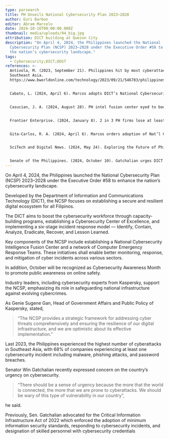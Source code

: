 ```yaml
---
type: parsearch
title: PH Unveils National Cybersecurity Plan 2023–2028
author: Euri Barbon
editor: Abram Marcelo
date: 2024-10-16T00:00:00.000Z
thumbnail: media/uploads/94_big.jpg
attribution: DICT building at Quezon City
description: "On April 4, 2024, the Philippines launched the National
  Cybersecurity Plan (NCSP) 2023–2028 under the Executive Order #58 to enhance
  the nation’s cybersecurity landscape."
tags:
  - Cybersecurity;DICT;DOST
references: >-
  Antivola, M. (2023, September 21). Philippines hit by most cyberattacks in
  Southeast Asia.
  https://www.bworldonline.com/technology/2023/09/21/546783/philippines-hit-by-most-cyberattacks-in-southeast-asia/


  Cabato, L. (2024, April 6). Marcos adopts DICT’s National Cybersecurity Plan 2023–2028. https://newsinfo.inquirer.net/1926956/marcos-adopts-dicts-national-cybersecurity-plan-2023-2028


  Casucian, J. A. (2024, August 28). PH intel fusion center eyed to boost cybersecurity — DICT. https://www.gmanetwork.com/news/topstories/nation/918517/ph-intel-fusion-center-eyed-to-boost-cybersecurity-dict/story/


  Frontier Enterprise. (2024, January 8). 2 in 3 PH firms lose at least US$1M each to cyberattacks. https://www.frontier-enterprise.com/2-in-3-philippine-firms-lose-at-least-1-million-each-to-cyberattacks/


  Gita-Carlos, R. A. (2024, April 6). Marcos orders adoption of Nat’l Cybersecurity Plan 2023–2028. https://www.pna.gov.ph/articles/1222170


  SciTech and Digital News. (2024, May 24). Exploring the Future of Philippine Cybersecurity: Kaspersky Shares Insights on NCSP 2023–2028. https://scitechanddigital.news/2024/05/24/exploring-the-future-of-philippine-cybersecurity-kaspersky-shares-insights-on-ncsp-2023-2028/


  Senate of the Philippines. (2024, October 10). Gatchalian urges DICT to elevate the country’s cyber security as a national security concern. https://legacy.senate.gov.ph/press_release/2024/1010_gatchalian1.asp
---
```

On April 4, 2024, the Philippines launched the National Cybersecurity Plan (NCSP) 2023–2028 under the Executive Order #58 to enhance the nation’s cybersecurity landscape.

Developed by the Department of Information and Communications Technology (DICT), the NCSP focuses on establishing a secure and resilient digital ecosystem for all Filipinos.

The DICT aims to boost the cybersecurity workforce through capacity-building programs, establishing a Cybersecurity Center of Excellence, and implementing a six-stage incident response model — Identify, Contain, Analyze, Eradicate, Recover, and Lesson Learned.

Key components of the NCSP include establishing a National Cybersecurity Intelligence Fusion Center and a network of Computer Emergency Response Teams. These initiatives shall enable better monitoring, response, and mitigation of cyber incidents across various sectors.

In addition, October will be recognized as Cybersecurity Awareness Month to promote public awareness on online safety.

Industry leaders, including cybersecurity experts from Kaspersky, support the NCSP, emphasizing its role in safeguarding national infrastructure against evolving cybercrimes.

As Genie Sugene Gan, Head of Government Affairs and Public Policy of Kaspersky, stated, 

> “The NCSP provides a strategic framework for addressing cyber threats comprehensively and ensuring the resilience of our digital infrastructure, and we are optimistic about its effective implementation.”

Last 2023, the Philippines experienced the highest number of cyberattacks in Southeast Asia, with 68% of companies experiencing at least one cybersecurity incident including malware, phishing attacks, and password breaches.

Senator Win Gatchalian recently expressed concern on the country’s urgency on cybersecurity. 

> “There should be a sense of urgency because the more that the world is connected, the more that we are prone to cyberattacks. We should be wary of this type of vulnerability in our country”,

he said.

Previously, Sen. Gatchalian advocated for the Critical Information Infrastructure Act of 2022 which enforced the adoption of minimum information security standards, responding to cybersecurity incidents, and designation of skilled personnel with cybersecurity credentials

